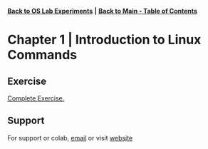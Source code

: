 [**Back to OS Lab Experiments**](https://github.com/xanderbilla/LPU-Academics/tree/main/Navs/CSE325/CSE325.md) **|** [**Back to Main - Table of Contents**](https://github.com/xanderbilla/LPU-Academics#readme)

# Chapter 1 | Introduction to Linux Commands

## Exercise

[Complete Exercise.](https://github.com/xanderbilla/LPU-Academics/blob/main/CSE%20325%20-%20OS%20LAB/Experiment%201/Exercise_1.pdf)

## Support

For support or colab, [email](mailto:dev.xanderbilla@gmail.com) or visit [website](https://xanderbilla.com)
